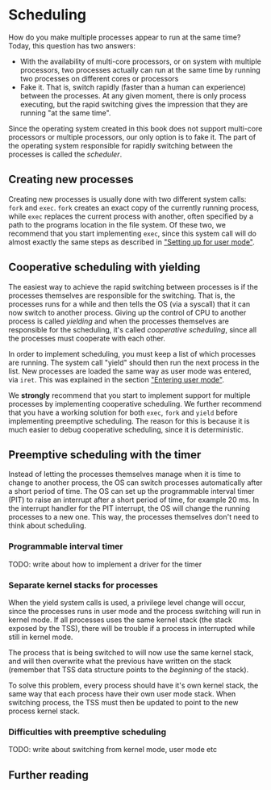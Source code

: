 # Scheduling
How do you make multiple processes appear to run at the same time? Today, this
question has two answers:

- With the availability of multi-core processors, or on system with multiple
  processors, two processes actually can run at the same time by running two
  processes on different cores or processors
- Fake it. That is, switch rapidly (faster than a human can experience) between
  the processes. At any given moment, there is only process executing, but the
  rapid switching gives the impression that they are running "at the same
  time".

Since the operating system created in this book does not support multi-core
processors or multiple processors, our only option is to fake it. The part of
the operating system responsible for rapidly switching between the processes is
called the _scheduler_.

## Creating new processes
Creating new processes is usually done with two different system calls: `fork`
and `exec`. `fork` creates an exact copy of the currently running process,
while `exec` replaces the current process with another, often specified by a
path to the programs location in the file system. Of these two, we recommend
that you start implementing `exec`, since this system call will do almost
exactly the same steps as described in ["Setting up for user
mode"](#setting-up-for-user-mode).

## Cooperative scheduling with yielding
The easiest way to achieve the rapid switching between processes is if the
processes themselves are responsible for the switching. That is, the processes
runs for a while and then tells the OS (via a syscall) that it can now switch
to another process. Giving up the control of CPU to another process is called
_yielding_ and when the processes themselves are responsible for the
scheduling, it's called _cooperative scheduling_, since all the processes must
cooperate with each other.

In order to implement scheduling, you must keep a list of which processes are
running. The system call "yield" should then run the next process in the list.
New processes are loaded the same way as user mode was entered, via `iret`.
This was explained in the section ["Entering user mode"](#entering-user-mode).

We __strongly__ recommend that you start to implement support for multiple
processes by implementing cooperative scheduling. We further recommend that you
have a working solution for both `exec`, `fork` and `yield` before implementing
preemptive scheduling. The reason for this is because it is much easier to
debug cooperative scheduling, since it is deterministic.

## Preemptive scheduling with the timer
Instead of letting the processes themselves manage when it is time to change to
another process, the OS can switch processes automatically after a short period
of time. The OS can set up the programmable interval timer (PIT) to raise an
interrupt after a short period of time, for example 20 ms. In the interrupt
handler for the PIT interrupt, the OS will change the running processes to a
new one. This way, the processes themselves don't need to think about
scheduling.

### Programmable interval timer
TODO: write about how to implement a driver for the timer

### Separate kernel stacks for processes
When the yield system calls is used, a privilege level change will occur, since
the processes runs in user mode and the process switching will run in kernel
mode. If all processes uses the same kernel stack (the stack exposed by the
TSS), there will be trouble if a process in interrupted while still in kernel
mode.

The process that is being switched to will now use the same kernel stack, and
will then overwrite what the previous have written on the stack (remember that
TSS data structure points to the _beginning_ of the stack).

To solve this problem, every process should have it's own kernel stack, the
same way that each process have their own user mode stack. When switching
process, the TSS must then be updated to point to the new process kernel stack.

### Difficulties with preemptive scheduling
TODO: write about switching from kernel mode, user mode etc

## Further reading
